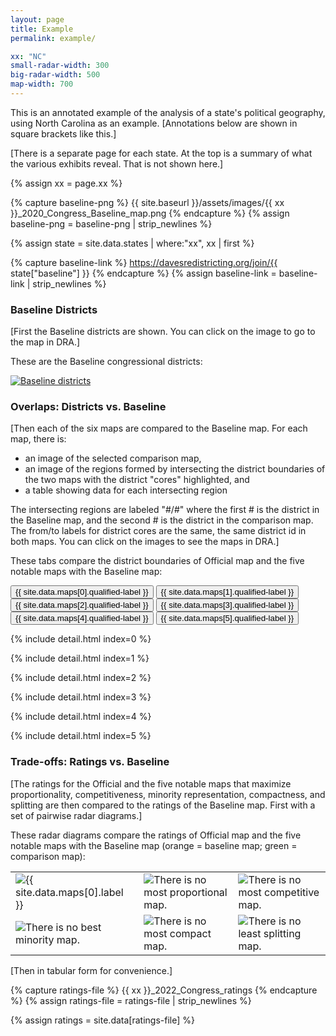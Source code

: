 ```yaml
---
layout: page
title: Example
permalink: example/

xx: "NC"
small-radar-width: 300
big-radar-width: 500
map-width: 700
---
```


This is an annotated example of the analysis of a state's political geography, using North Carolina as an example.
[Annotations below are shown in square brackets like this.]

<!-- SUMMARY ANALYSIS -->

[There is a separate page for each state. 
At the top is a summary of what the various exhibits reveal. That is not shown here.]

{% assign xx = page.xx %}

<!-- BASELINE DISTRICTS -->

{% capture baseline-png %}
{{ site.baseurl }}/assets/images/{{ xx }}_2020_Congress_Baseline_map.png
{% endcapture %}
{% assign baseline-png = baseline-png | strip_newlines %}

{% assign state = site.data.states | where:"xx", xx | first %}

{% capture baseline-link %}
https://davesredistricting.org/join/{{ state["baseline"] }}
{% endcapture %}
{% assign baseline-link = baseline-link | strip_newlines %}

<h3>Baseline Districts</h3>

[First the Baseline districts are shown.
You can click on the image to go to the map in DRA.]

<p>These are the Baseline congressional districts:</p>
<p style="text-align: left">
    <a href="{{ baseline-link }}">
        <img src="{{ baseline-png }}" alt="Baseline districts" title="Click to view the map in Dave's Redistricting"
            width="{{ page.map-width }}" />
    </a>
</p>

<!-- MAPS TABS -->

<h3>Overlaps: Districts vs. Baseline</h3>

[Then each of the six maps are compared to the Baseline map. 
For each map, there is: 

* an image of the selected comparison map, 
* an image of the regions formed by intersecting the district boundaries of the two maps with the district "cores" highlighted, and
* a table showing data for each intersecting region

The intersecting regions are labeled "#/#" where the first # is the district in the Baseline map,
and the second # is the district in the comparison map.
The from/to labels for district cores are the same, the same district id in both maps.
You can click on the images to see the maps in DRA.]

<p>These tabs compare the district boundaries of Official map and the five notable maps with the Baseline map:</p>

<script src="{{ site.baseurl }}/assets/js/tabs.js"></script>

<!-- Tab links -->
<div class="tab">
    <button class="tablinks" onclick="openTab(event, '{{ site.data.maps[0].label }}')" id="defaultOpen">{{
        site.data.maps[0].qualified-label }}</button>
    <button class="tablinks" onclick="openTab(event, '{{ site.data.maps[1].label }}')">{{
        site.data.maps[1].qualified-label
        }}</button>
    <button class="tablinks" onclick="openTab(event, '{{ site.data.maps[2].label }}')">{{
        site.data.maps[2].qualified-label
        }}</button>
    <button class="tablinks" onclick="openTab(event, '{{ site.data.maps[3].label }}')">{{
        site.data.maps[3].qualified-label
        }}</button>
    <button class="tablinks" onclick="openTab(event, '{{ site.data.maps[4].label }}')">{{
        site.data.maps[4].qualified-label
        }}</button>
    <button class="tablinks" onclick="openTab(event, '{{ site.data.maps[5].label }}')">{{
        site.data.maps[5].qualified-label
        }}</button>
</div>

<!-- Tab content -->

<!-- Official -->
{% include detail.html index=0 %}

<!-- Most Proportional -->
{% include detail.html index=1 %}

<!-- Most Competitive -->
{% include detail.html index=2 %}

<!-- Best Minority -->
{% include detail.html index=3 %}

<!-- Most Compact -->
{% include detail.html index=4 %}

<!-- Least Splitting -->
{% include detail.html index=5 %}

<!-- Show the Official tab by default -->
<script>
  // Get the element with id="defaultOpen" and click on it
  document.getElementById("defaultOpen").click();
</script>
  
<h3>Trade-offs: Ratings vs. Baseline</h3>

[The ratings for the Official and the five notable maps that maximize proportionality, 
competitiveness, minority representation, compactness, and splitting are then compared to the ratings 
of the Baseline map.
First with a set of pairwise radar diagrams.]

<!-- RADAR DIAGRAMS -->

<p>These radar diagrams compare the ratings of Official map and the five notable maps with the Baseline map (orange = baseline map; green = comparison map):</p>

<table style="border:0px">
    <tr>
        <td style="border:0px">
            <img src="{{ site.baseurl }}/assets/images/{{ xx }}_2022_Congress_Official_radar.png"
                alt="{{ site.data.maps[0].label }}" title="{{ site.data.maps[0].label }}"
                width="{{ page.small-radar-width }}" />
        </td>
        <td style="border:0px">
            <img src="{{ site.baseurl }}/assets/images/{{ xx }}_2022_Congress_Proportional_radar.png"
                alt="There is no most proportional map." title="{{ site.data.maps[1].qualified-label }}"
                width="{{ page.small-radar-width }}" />
        </td>
        <td style="border:0px">
            <img src="{{ site.baseurl }}/assets/images/{{ xx }}_2022_Congress_Competitive_radar.png"
                alt="There is no most competitive map." title="{{ site.data.maps[2].qualified-label }}"
                width="{{ page.small-radar-width }}" />
        </td>
    </tr>
    <tr>
        <td style="border:0px">
            <img src="{{ site.baseurl }}/assets/images/{{ xx }}_2022_Congress_Minority_radar.png"
                alt="There is no best minority map." title="{{ site.data.maps[3].qualified-label }}"
                width="{{ page.small-radar-width }}" />
        </td>
        <td style="border:0px">
            <img src="{{ site.baseurl }}/assets/images/{{ xx }}_2022_Congress_Compact_radar.png"
                alt="There is no most compact map." title="{{ site.data.maps[4].qualified-label }}"
                width="{{ page.small-radar-width }}" />
        </td>
        <td style="border:0px">
            <img src="{{ site.baseurl }}/assets/images/{{ xx }}_2022_Congress_Splitting_radar.png"
                alt="There is no least splitting map." title="{{ site.data.maps[3].qualified-label }}"
                width="{{ page.small-radar-width }}" />
        </td>
    </tr>
</table>

<!-- RATINGS TABLE -->

[Then in tabular form for convenience.]

{% capture ratings-file %}
{{ xx }}_2022_Congress_ratings
{% endcapture %}
{% assign ratings-file = ratings-file | strip_newlines %}

{% assign ratings = site.data[ratings-file] %}

<style>
    #ratings-table {
        width: 900px;
    }

    .bold-row {
        font-weight: 900;
    }

    #official-intersections-table {
        width: 410px;
    }

    #proportional-intersections-table {
        width: 410px;
    }

    #competitive-intersections-table {
        width: 410px;
    }

    #minority-intersections-table {
        width: 410px;
    }

    #compact-intersections-table {
        width: 410px;
    }

    #splitting-intersections-table {
        width: 410px;
    }

    .ag-header-cell.text-center {
        .ag-header-cell-label {
            justify-content: center;
        }
    }

    .ag-header-cell.text-right {
        .ag-header-cell-label {
            justify-content: right;
        }
    }

    .ag-theme-alpine {
        --ag-font-family: 'Source Code Pro', monospace;
        /* --ag-font-family: Inconsolata; */
    }
</style>

<div id="ratings-table" class="ag-theme-alpine">
</div>

<!-- Common grid functionality -->
<script src="{{ site.baseurl }}/assets/js/grid.js"></script>

<!-- Grid -->
<script type="text/javascript" charset="utf-8">
    const ratingsColumns = [
        {field: 'Map', width: 190, unSortIcon: true},
        {field: 'Proportionality', width: 165, comparator: numericComparator, sortingOrder: ['desc', 'asc'], ...centeredColumn},
        {field: 'Competitiveness', width: 165, comparator: numericComparator, sortingOrder: ['desc', 'asc'], ...centeredColumn},
        {field: 'Minority', width: 120, comparator: numericComparator, sortingOrder: ['desc', 'asc'], ...centeredColumn},
        {field: 'Compactness', width: 130, comparator: numericComparator, sortingOrder: ['desc', 'asc'], ...centeredColumn},
        {field: 'Splitting', width: 125, comparator: numericComparator, sortingOrder: ['desc', 'asc'], ...centeredColumn},
    ];

    const ratingsOptions = {
        defaultColDef: {
            sortable: true,
            // resizable: true,
        },
        rowClassRules: {
            'bold-row': function (params) {return params.data.Map === "Official" || params.data.Map === "Baseline";},
        },
        columnDefs: ratingsColumns,
        domLayout: 'autoHeight',
        onGridReady: (event) => {renderRatingsTable(event.api)}
    };

    const eRatingsGridDiv = document.getElementById('ratings-table');
    new agGrid.Grid(eRatingsGridDiv, ratingsOptions);

    const ratingsCSV = 'https://raw.githubusercontent.com/alecramsay/pg/main/docs/_data/{{ ratings-file }}.csv';
    // const ratingsCSV = 'https://raw.githubusercontent.com/alecramsay/pg/main/docs/_data/NC_2022_Congress_ratings.csv';

    function renderRatingsTable(api)
    {
        Papa.parse(ratingsCSV, {
            header: true,
            download: true,
            complete: response =>
            {
                data = response.data;
                data.pop();
                // console.log("Finished:", data);

                api.setRowData(data);
                api.sizeColumnsToFit();
            }
        })
    }

</script>